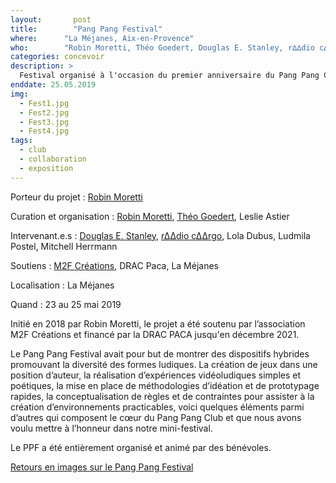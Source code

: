 ```yaml
---
layout:		  post
title:  	  "Pang Pang Festival"
where:      "La Méjanes, Aix-en-Provence"
who:        "Robin Moretti, Théo Goedert, Douglas E. Stanley, r∆∆dio c∆∆rgo"
categories: concevoir
description: >
  Festival organisé à l'occasion du premier anniversaire du Pang Pang Club proposant des stands de jeux, des performances et des ateliers de création.
enddate: 25.05.2019
img:
  - Fest1.jpg
  - Fest2.jpg
  - Fest3.jpg
  - Fest4.jpg
tags:
  - club
  - collaboration
  - exposition
---
```


Porteur du projet :  [Robin Moretti](http://robinmoretti.eu)

Curation et organisation : [Robin Moretti](http://robinmoretti.eu), [Théo Goedert](http://shimsham.co), Leslie Astier

Intervenant.e.s : [Douglas E. Stanley](https://abstractmachine.net/), [r∆∆dio c∆∆rgo](https://www.raadiocaargo.com/), Lola Dubus, Ludmila Postel, Mitchell Herrmann

Soutiens : [M2F Créations](https://www.cnap.fr/lab-gamerz-0), DRAC Paca, La Méjanes

Localisation : La Méjanes

Quand : 23 au 25 mai 2019

Initié en 2018 par Robin Moretti, le projet a été soutenu par l’association M2F Créations et financé par la DRAC PACA jusqu'en décembre 2021.

Le Pang Pang Festival avait pour but de montrer des dispositifs hybrides promouvant la diversité des formes ludiques. La création de jeux dans une position d’auteur, la réalisation d’expériences vidéoludiques simples et poétiques, la mise en place de méthodologies d’idéation et de prototypage rapides, la conceptualisation de règles et de contraintes pour assister à la création d’environnements practicables, voici quelques éléments parmi d’autres qui composent le cœur du Pang Pang Club et que nous avons voulu mettre à l’honneur dans notre mini-festival.

Le PPF a été entièrement organisé et animé par des bénévoles.

[Retours en images sur le Pang Pang Festival](https://www.pangpangclub.com/articles/pang-pang-fest-1)

